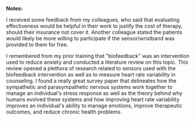 **Notes:**

I received some feedback from my colleagues, who said that evaluating effectiveness would be helpful in their work to justify the cost of therapy, should their insurance not cover it. Another colleague stated the patients would likely be more willing to participate if the sensor/wristband was provided to them for free.

I remembered from my prior training that "biofeedback" was an intervention used to reduce anxiety and conducted a literature review on this topic. This review opened a plethora of research related to sensors used with the biofeedback intervention as well as to measure heart rate variability in counseling. I found a really great survey paper that delineates how the sympathetic and parasympathetic nervous systems work together to manage an individual's stress response as well as the theory behind why humans evolved these systems and how improving heart rate variability improves an individual's ability to manage emotions, improve therapeutic outcomes, and reduce chronic health problems.
